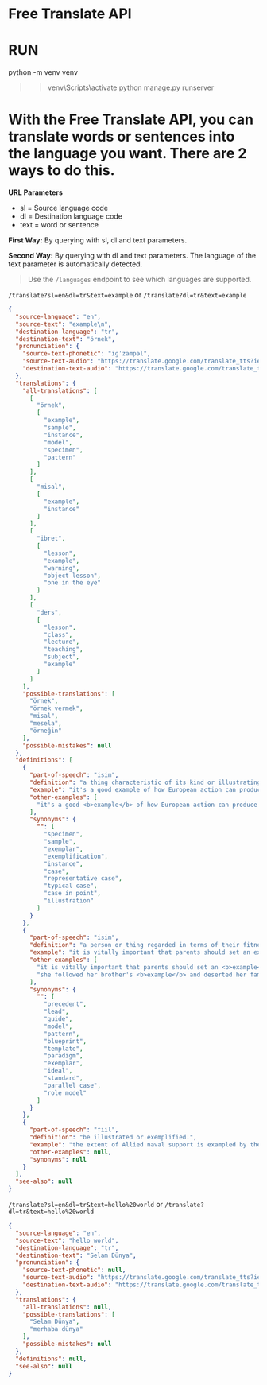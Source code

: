 # Free Translate API

# RUN
python -m venv venv     
>> venv\Scripts\activate
python manage.py runserver

# With the Free Translate API, you can translate words or sentences into the language you want. There are 2 ways to do this.

**URL Parameters**
- sl = Source language code
- dl = Destination language code
- text = word or sentence

**First Way:** By querying with sl, dl and text parameters.

**Second Way:** By querying with dl and text parameters. The language of the text parameter is automatically detected.

> Use the `/languages` endpoint to see which languages are supported.

`/translate?sl=en&dl=tr&text=example` or `/translate?dl=tr&text=example`
```json
{
  "source-language": "en",
  "source-text": "example\n",
  "destination-language": "tr",
  "destination-text": "örnek",
  "pronunciation": {
    "source-text-phonetic": "iɡˈzampəl",
    "source-text-audio": "https://translate.google.com/translate_tts?ie=UTF-&&client=tw-ob&tl=en&q=example\n",
    "destination-text-audio": "https://translate.google.com/translate_tts?ie=UTF-&&client=tw-ob&tl=tr&q=örnek"
  },
  "translations": {
    "all-translations": [
      [
        "örnek",
        [
          "example",
          "sample",
          "instance",
          "model",
          "specimen",
          "pattern"
        ]
      ],
      [
        "misal",
        [
          "example",
          "instance"
        ]
      ],
      [
        "ibret",
        [
          "lesson",
          "example",
          "warning",
          "object lesson",
          "one in the eye"
        ]
      ],
      [
        "ders",
        [
          "lesson",
          "class",
          "lecture",
          "teaching",
          "subject",
          "example"
        ]
      ]
    ],
    "possible-translations": [
      "örnek",
      "örnek vermek",
      "misal",
      "mesela",
      "örneğin"
    ],
    "possible-mistakes": null
  },
  "definitions": [
    {
      "part-of-speech": "isim",
      "definition": "a thing characteristic of its kind or illustrating a general rule.",
      "example": "it's a good example of how European action can produce results",
      "other-examples": [
        "it's a good <b>example</b> of how European action can produce results"
      ],
      "synonyms": {
        "": [
          "specimen",
          "sample",
          "exemplar",
          "exemplification",
          "instance",
          "case",
          "representative case",
          "typical case",
          "case in point",
          "illustration"
        ]
      }
    },
    {
      "part-of-speech": "isim",
      "definition": "a person or thing regarded in terms of their fitness to be imitated or the likelihood of their being imitated.",
      "example": "it is vitally important that parents should set an example",
      "other-examples": [
        "it is vitally important that parents should set an <b>example</b>",
        "she followed her brother's <b>example</b> and deserted her family"
      ],
      "synonyms": {
        "": [
          "precedent",
          "lead",
          "guide",
          "model",
          "pattern",
          "blueprint",
          "template",
          "paradigm",
          "exemplar",
          "ideal",
          "standard",
          "parallel case",
          "role model"
        ]
      }
    },
    {
      "part-of-speech": "fiil",
      "definition": "be illustrated or exemplified.",
      "example": "the extent of Allied naval support is exampled by the navigational specialists provided",
      "other-examples": null,
      "synonyms": null
    }
  ],
  "see-also": null
}
```

`/translate?sl=en&dl=tr&text=hello%20world` or `/translate?dl=tr&text=hello%20world`
```json
{
  "source-language": "en",
  "source-text": "hello world",
  "destination-language": "tr",
  "destination-text": "Selam Dünya",
  "pronunciation": {
    "source-text-phonetic": null,
    "source-text-audio": "https://translate.google.com/translate_tts?ie=UTF-&&client=tw-ob&tl=en&q=hello%20world",
    "destination-text-audio": "https://translate.google.com/translate_tts?ie=UTF-&&client=tw-ob&tl=tr&q=Selam%20Dünya"
  },
  "translations": {
    "all-translations": null,
    "possible-translations": [
      "Selam Dünya",
      "merhaba dünya"
    ],
    "possible-mistakes": null
  },
  "definitions": null,
  "see-also": null
}

```
